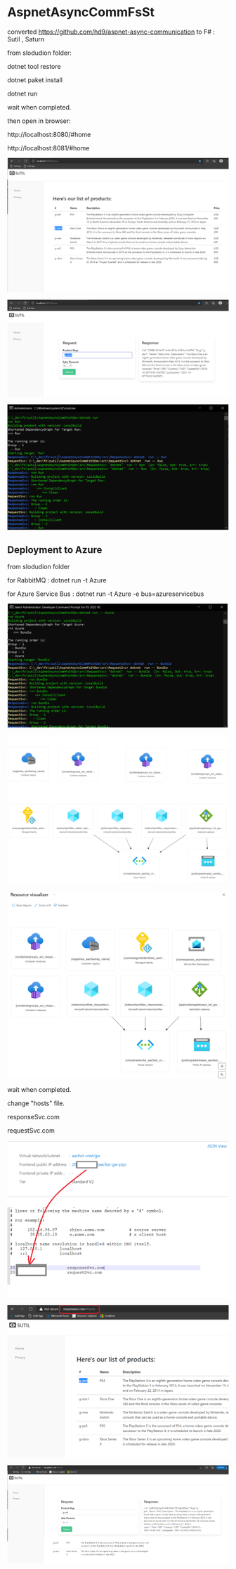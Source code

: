 # AspnetAsyncCommFsSt

converted https://github.com/hd9/aspnet-async-communication to F# : Sutil , Saturn





from slodudion folder:

dotnet tool restore

dotnet paket install

dotnet run 

wait when completed.

then open in browser:

http://localhost:8080/#home

http://localhost:8081/#home



![](/images/img1.png)


![](/images/img2.png)

![](/images/img3.png)


## Deployment to Azure 

from slodudion folder

for RabbitMQ : dotnet  run  -t Azure 

for Azure Service Bus : dotnet  run  -t Azure -e bus=azureservicebus


![](/images/img4.png)

![](/images/azure_vis.png)

![](/images/AzBus.png)


wait when completed.

change "hosts" file.

responseSvc.com

requestSvc.com


![](/images/img5.png)

![](/images/img6.png)

![](/images/img7.png)





